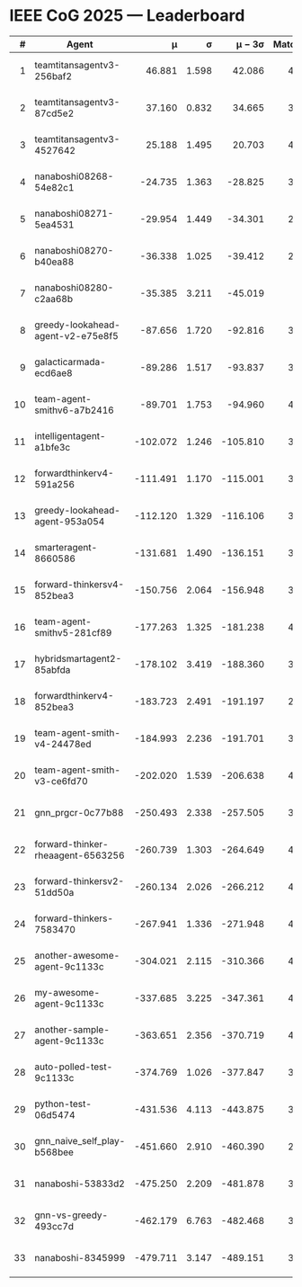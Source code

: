 # IEEE CoG 2025 — Leaderboard

| # | Agent | μ | σ | μ − 3σ | Matches | Updated |
|---:|---|---:|---:|---:|---:|---|
| 1 | teamtitansagentv3-256baf2 | 46.881 | 1.598 | 42.086 | 4152 | 2025-08-28 06:23 |
| 2 | teamtitansagentv3-87cd5e2 | 37.160 | 0.832 | 34.665 | 3858 | 2025-08-28 06:23 |
| 3 | teamtitansagentv3-4527642 | 25.188 | 1.495 | 20.703 | 4114 | 2025-08-28 06:23 |
| 4 | nanaboshi08268-54e82c1 | -24.735 | 1.363 | -28.825 | 3798 | 2025-08-28 06:23 |
| 5 | nanaboshi08271-5ea4531 | -29.954 | 1.449 | -34.301 | 2320 | 2025-08-28 06:23 |
| 6 | nanaboshi08270-b40ea88 | -36.338 | 1.025 | -39.412 | 2758 | 2025-08-28 06:23 |
| 7 | nanaboshi08280-c2aa68b | -35.385 | 3.211 | -45.019 | 540 | 2025-08-28 06:23 |
| 8 | greedy-lookahead-agent-v2-e75e8f5 | -87.656 | 1.720 | -92.816 | 3074 | 2025-08-28 06:23 |
| 9 | galacticarmada-ecd6ae8 | -89.286 | 1.517 | -93.837 | 3520 | 2025-08-28 06:23 |
| 10 | team-agent-smithv6-a7b2416 | -89.701 | 1.753 | -94.960 | 4120 | 2025-08-28 06:23 |
| 11 | intelligentagent-a1bfe3c | -102.072 | 1.246 | -105.810 | 3813 | 2025-08-28 06:23 |
| 12 | forwardthinkerv4-591a256 | -111.491 | 1.170 | -115.001 | 3282 | 2025-08-28 06:23 |
| 13 | greedy-lookahead-agent-953a054 | -112.120 | 1.329 | -116.106 | 3794 | 2025-08-28 06:23 |
| 14 | smarteragent-8660586 | -131.681 | 1.490 | -136.151 | 3248 | 2025-08-28 06:23 |
| 15 | forward-thinkersv4-852bea3 | -150.756 | 2.064 | -156.948 | 3195 | 2025-08-28 06:23 |
| 16 | team-agent-smithv5-281cf89 | -177.263 | 1.325 | -181.238 | 4040 | 2025-08-28 06:23 |
| 17 | hybridsmartagent2-85abfda | -178.102 | 3.419 | -188.360 | 3229 | 2025-08-28 06:23 |
| 18 | forwardthinkerv4-852bea3 | -183.723 | 2.491 | -191.197 | 2929 | 2025-08-28 06:23 |
| 19 | team-agent-smith-v4-24478ed | -184.993 | 2.236 | -191.701 | 3794 | 2025-08-28 06:23 |
| 20 | team-agent-smith-v3-ce6fd70 | -202.020 | 1.539 | -206.638 | 4074 | 2025-08-28 06:23 |
| 21 | gnn_prgcr-0c77b88 | -250.493 | 2.338 | -257.505 | 3320 | 2025-08-28 06:23 |
| 22 | forward-thinker-rheaagent-6563256 | -260.739 | 1.303 | -264.649 | 4302 | 2025-08-28 06:23 |
| 23 | forward-thinkersv2-51dd50a | -260.134 | 2.026 | -266.212 | 4282 | 2025-08-28 06:23 |
| 24 | forward-thinkers-7583470 | -267.941 | 1.336 | -271.948 | 4020 | 2025-08-28 06:23 |
| 25 | another-awesome-agent-9c1133c | -304.021 | 2.115 | -310.366 | 4480 | 2025-08-28 06:23 |
| 26 | my-awesome-agent-9c1133c | -337.685 | 3.225 | -347.361 | 4680 | 2025-08-28 06:23 |
| 27 | another-sample-agent-9c1133c | -363.651 | 2.356 | -370.719 | 4040 | 2025-08-28 06:23 |
| 28 | auto-polled-test-9c1133c | -374.769 | 1.026 | -377.847 | 3560 | 2025-08-28 06:23 |
| 29 | python-test-06d5474 | -431.536 | 4.113 | -443.875 | 3450 | 2025-08-28 06:23 |
| 30 | gnn_naive_self_play-b568bee | -451.660 | 2.910 | -460.390 | 2820 | 2025-08-28 06:23 |
| 31 | nanaboshi-53833d2 | -475.250 | 2.209 | -481.878 | 3380 | 2025-08-28 06:23 |
| 32 | gnn-vs-greedy-493cc7d | -462.179 | 6.763 | -482.468 | 3700 | 2025-08-28 06:23 |
| 33 | nanaboshi-8345999 | -479.711 | 3.147 | -489.151 | 3490 | 2025-08-28 06:23 |
